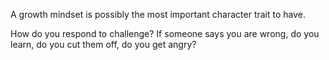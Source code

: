 A growth mindset is possibly the most important character trait to have.

How do you respond to challenge? If someone says you are wrong, do you learn, do you cut them off, do you get angry?
